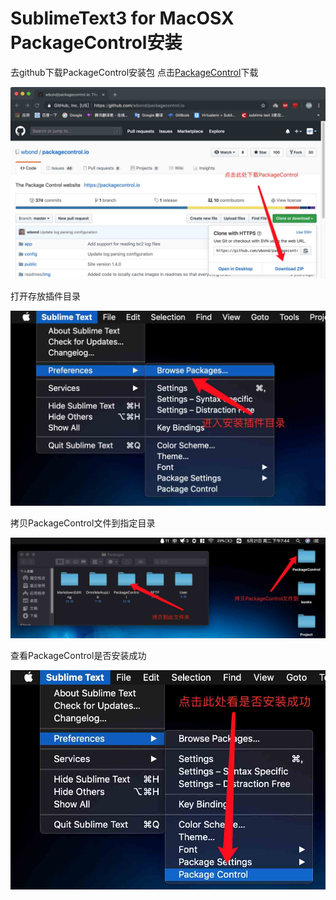 # SublimeText3 for MacOSX PackageControl安装

去github下载PackageControl安装包
点击[PackageControl](https://github.com/wbond/packagecontrol.io)下载

![Screenshot](img/packagecontrol.jpg)

打开存放插件目录

![Screenshot](img/SublimeText_PackageControl.jpg)

拷贝PackageControl文件到指定目录

![Screenshot](img/packagecontrol1.jpg)

查看PackageControl是否安装成功

![Screenshot](img/packagecontrol2.jpg)